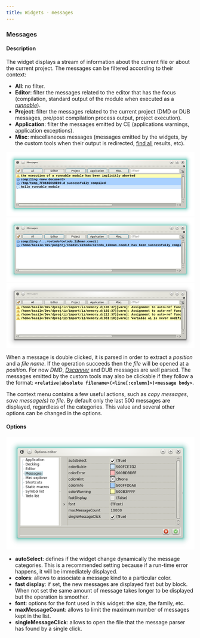 ```yaml
---
title: Widgets - messages
---
```


### Messages

#### Description

The widget displays a stream of information about the current file or about the current project.
The messages can be filtered according to their context:

- __All__: no filter.
- __Editor__: filter the messages related to the editor that has the focus (compilation, standard output of the module when executed as a [_runnable_](features_runnables)).
- __Project__: filter the messages related to the current project (DMD or DUB messages, pre/post compilation process output, project execution).
- __Application__: filter the messages emitted by CE (applications warnings, application exceptions).
- __Misc__: miscellaneous messages (messages emitted by the widgets, by the custom tools when their output is redirected, [find all](widgets_search) results, etc). 

![](img/messages1.png)
![](img/messages2.png)
![](img/messages3.png)

When a message is double clicked, it is parsed in order to extract a *position* and a *file name*.
If the operation succeeds then the *file* will be opened at a *position*.
For now *DMD*, [*Dscanner*](https://www.github.com/Hackerpilot/Dscanner) and DUB messages are well parsed.
The messages emitted by the custom tools may also be clickable if they follow a the format: **`<relative|absolute filename>(<line[:column]>)<message body>`**.

The context menu contains a few useful actions, such as *copy messages*, *save message(s) to file*.
By default only the last 500 messages are displayed, regardless of the categories. 
This value and several other options can be changed in the options.

#### Options

![](img/options_messages.png)

- **autoSelect**: defines if the widget change dynamically the message categories.
This is a recommended setting because if a run-time error happens, it will be immediately displayed.
- **colors**: allows to associate a message kind to a particular color.
- **fast display**: if set, the new messages are displayed fast but by block. When not set the same amount of message takes longer to be displayed but the operation is smoother.
- **font**: options for the font used in this widget: the size, the family, etc.
- **maxMessageCount**: allows to limit the maximum number of messages kept in the list.
- **singleMessageClick**: allows to open the file that the message parser has found by a single click.